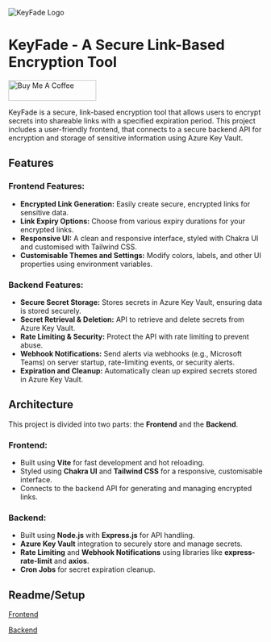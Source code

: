 ![KeyFade Logo](https://public.keyfade.com/logo.png)

# KeyFade - A Secure Link-Based Encryption Tool

<a href="https://www.buymeacoffee.com/NickJongens" target="_blank">
    <img src="https://cdn.buymeacoffee.com/buttons/default-orange.png" alt="Buy Me A Coffee" height="41" width="174">
</a>

KeyFade is a secure, link-based encryption tool that allows users to encrypt secrets into shareable links with a specified expiration period. 
This project includes a user-friendly frontend, that connects to a secure backend API for encryption and storage of sensitive information using Azure Key Vault.

## Features

### Frontend Features:
- **Encrypted Link Generation:** Easily create secure, encrypted links for sensitive data.
- **Link Expiry Options:** Choose from various expiry durations for your encrypted links.
- **Responsive UI:** A clean and responsive interface, styled with Chakra UI and customised with Tailwind CSS.
- **Customisable Themes and Settings:** Modify colors, labels, and other UI properties using environment variables.
  
### Backend Features:
- **Secure Secret Storage:** Stores secrets in Azure Key Vault, ensuring data is stored securely.
- **Secret Retrieval & Deletion:** API to retrieve and delete secrets from Azure Key Vault.
- **Rate Limiting & Security:** Protect the API with rate limiting to prevent abuse.
- **Webhook Notifications:** Send alerts via webhooks (e.g., Microsoft Teams) on server startup, rate-limiting events, or security alerts.
- **Expiration and Cleanup:** Automatically clean up expired secrets stored in Azure Key Vault.

## Architecture

This project is divided into two parts: the **Frontend** and the **Backend**. 

### Frontend:
- Built using **Vite** for fast development and hot reloading.
- Styled using **Chakra UI** and **Tailwind CSS** for a responsive, customisable interface.
- Connects to the backend API for generating and managing encrypted links.

### Backend:
- Built using **Node.js** with **Express.js** for API handling.
- **Azure Key Vault** integration to securely store and manage secrets.
- **Rate Limiting** and **Webhook Notifications** using libraries like **express-rate-limit** and **axios**.
- **Cron Jobs** for secret expiration cleanup.

## Readme/Setup
[Frontend](https://github.com/NickJongens/KeyFade/blob/main/keyfade-frontend/)

[Backend](https://github.com/NickJongens/KeyFade/blob/main/keyfade-backend/)


